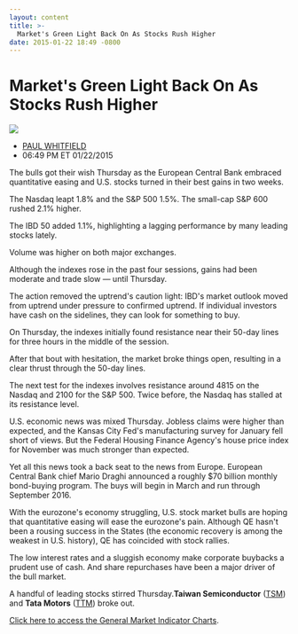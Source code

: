 ```yaml
---
layout: content
title: >-
  Market's Green Light Back On As Stocks Rush Higher
date: 2015-01-22 18:49 -0800
---
```



Market's Green Light Back On As Stocks Rush Higher
===================================================


![](https://www.investors.com/wp-content/uploads/ibd-migrated-images/MPv_150123_635575368662384189.png)

* [PAUL WHITFIELD](https://www.investors.com/author/whitfieldp/ "Posts by PAUL WHITFIELD")
* 06:49 PM ET 01/22/2015




The bulls got their wish Thursday as the European Central Bank embraced quantitative easing and U.S. stocks turned in their best gains in two weeks.

  

The Nasdaq leapt 1.8% and the S&P 500 1.5%. The small-cap S&P 600 rushed 2.1% higher.

  

The IBD 50 added 1.1%, highlighting a lagging performance by many leading stocks lately.

  

Volume was higher on both major exchanges.

  

Although the indexes rose in the past four sessions, gains had been moderate and trade slow — until Thursday.

  

The action removed the uptrend's caution light: IBD's market outlook moved from uptrend under pressure to confirmed uptrend. If individual investors have cash on the sidelines, they can look for something to buy.

  

On Thursday, the indexes initially found resistance near their 50-day lines for three hours in the middle of the session.

  

After that bout with hesitation, the market broke things open, resulting in a clear thrust through the 50-day lines.

  

The next test for the indexes involves resistance around 4815 on the Nasdaq and 2100 for the S&P 500. Twice before, the Nasdaq has stalled at its resistance level.

  

U.S. economic news was mixed Thursday. Jobless claims were higher than expected, and the Kansas City Fed's manufacturing survey for January fell short of views. But the Federal Housing Finance Agency's house price index for November was much stronger than expected.

  

Yet all this news took a back seat to the news from Europe. European Central Bank chief Mario Draghi announced a roughly $70 billion monthly bond-buying program. The buys will begin in March and run through September 2016.

  

With the eurozone's economy struggling, U.S. stock market bulls are hoping that quantitative easing will ease the eurozone's pain. Although QE hasn't been a rousing success in the States (the economic recovery is among the weakest in U.S. history), QE has coincided with stock rallies.

  

The low interest rates and a sluggish economy make corporate buybacks a prudent use of cash. And share repurchases have been a major driver of the bull market.

  

A handful of leading stocks stirred Thursday.**Taiwan Semiconductor** ([TSM](https://research.investors.com/quote.aspx?symbol=TSM)) and **Tata Motors** ([TTM](https://research.investors.com/quote.aspx?symbol=TTM)) broke out.

  

[Click here to access the General Market Indicator Charts](https://www.investors.com/pdf/GMI_012315.pdf).




